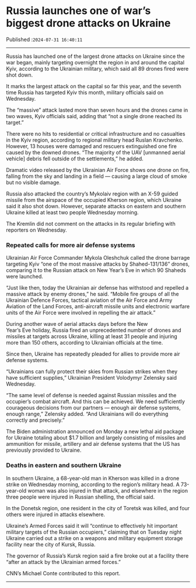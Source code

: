 # Russia launches one of war’s biggest drone attacks on Ukraine

Published :`2024-07-31 16:40:11`

---

Russia has launched one of the largest drone attacks on Ukraine since the war began, mainly targeting overnight the region in and around the capital Kyiv, according to the Ukrainian military, which said all 89 drones fired were shot down.

It marks the largest attack on the capital so far this year, and the seventh time Russia has targeted Kyiv this month, military officials said on Wednesday.

The “massive” attack lasted more than seven hours and the drones came in two waves, Kyiv officials said, adding that “not a single drone reached its target.”

There were no hits to residential or critical infrastructure and no casualties in the Kyiv region, according to regional military head Ruslan Kravchenko. However, 13 houses were damaged and rescuers extinguished one fire caused by the downed drones. “The majority of the UAV [unmanned aerial vehicle] debris fell outside of the settlements,” he added.

Dramatic video released by the Ukrainian Air Force shows one drone on fire, falling from the sky and landing in a field — causing a large cloud of smoke but no visible damage.

Russia also attacked the country’s Mykolaiv region with an X-59 guided missile from the airspace of the occupied Kherson region, which Ukraine said it also shot down. However, separate attacks on eastern and southern Ukraine killed at least two people Wednesday morning.

The Kremlin did not comment on the attacks in its regular briefing with reporters on Wednesday.

### Repeated calls for more air defense systems

Ukrainian Air Force Commander Mykola Oleshchuk called the drone barrage targeting Kyiv “one of the most massive attacks by Shahed-131/136” drones, comparing it to the Russian attack on New Year’s Eve in which 90 Shaheds were launched.

“Just like then, today the Ukrainian air defense has withstood and repelled a massive attack by enemy drones,” he said. “Mobile fire groups of all the Ukrainian Defence Forces, tactical aviation of the Air Force and Army Aviation of the Land Forces, anti-aircraft missile units and electronic warfare units of the Air Force were involved in repelling the air attack.”

During another wave of aerial attacks days before the New Year’s Eve holiday, Russia fired an unprecedented number of drones and missiles at targets across Ukraine, killing at least 31 people and injuring more than 150 others, according to Ukrainian officials at the time.

Since then, Ukraine has repeatedly pleaded for allies to provide more air defense systems.

“Ukrainians can fully protect their skies from Russian strikes when they have sufficient supplies,” Ukrainian President Volodymyr Zelensky said Wednesday.

“The same level of defense is needed against Russian missiles and the occupier’s combat aircraft. And this can be achieved. We need sufficiently courageous decisions from our partners — enough air defense systems, enough range,” Zelensky added. “And Ukrainians will do everything correctly and precisely.”

The Biden administration announced on Monday a new lethal aid package for Ukraine totaling about $1.7 billion and largely consisting of missiles and ammunition for missile, artillery and air defense systems that the US has previously provided to Ukraine.

### Deaths in eastern and southern Ukraine

In southern Ukraine, a 68-year-old man in Kherson was killed in a drone strike on Wednesday morning, according to the region’s military head. A 73-year-old woman was also injured in that attack, and elsewhere in the region three people were injured in Russian shelling, the official said.

In the Donetsk region, one resident in the city of Toretsk was killed, and four others were injured in attacks elsewhere.

Ukraine’s Armed Forces said it will “continue to effectively hit important military targets of the Russian occupiers,” claiming that on Tuesday night Ukraine carried out a strike on a weapons and military equipment storage facility near the city of Kursk, Russia.

The governor of Russia’s Kursk region said a fire broke out at a facility there “after an attack by the Ukrainian armed forces.”

CNN’s Michael Conte contributed to this report.

---

